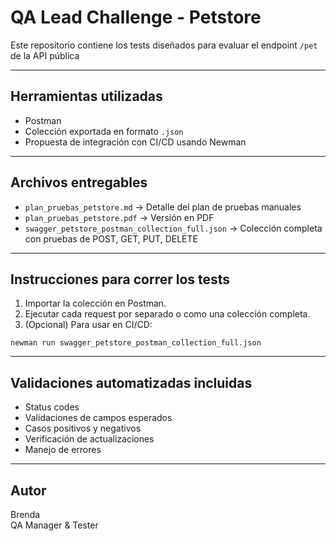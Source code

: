 # QA Lead Challenge -  Petstore

Este repositorio contiene los tests diseñados para evaluar el endpoint `/pet` de la API pública 

---

## Herramientas utilizadas

- Postman
- Colección exportada en formato `.json`
- Propuesta de integración con CI/CD usando Newman

---

## Archivos entregables

- `plan_pruebas_petstore.md` → Detalle del plan de pruebas manuales
- `plan_pruebas_petstore.pdf` → Versión en PDF
- `swagger_petstore_postman_collection_full.json` → Colección completa con pruebas de POST, GET, PUT, DELETE

---

## Instrucciones para correr los tests

1. Importar la colección en Postman.
2. Ejecutar cada request por separado o como una colección completa.
3. (Opcional) Para usar en CI/CD:

```
newman run swagger_petstore_postman_collection_full.json
```

---

## Validaciones automatizadas incluidas

- Status codes
- Validaciones de campos esperados
- Casos positivos y negativos
- Verificación de actualizaciones
- Manejo de errores

---

## Autor

Brenda  
QA Manager & Tester  
